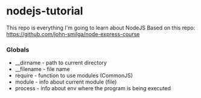 # nodejs-tutorial
This repo is everything I'm going to learn about NodeJS
Based on this repo: https://github.com/john-smilga/node-express-course

### Globals
* __dirname  - path to current directory
* __filename - file name
* require    - function to use modules (CommonJS)
* module     - info about current module (file)
* process    - info about env where the program is being executed